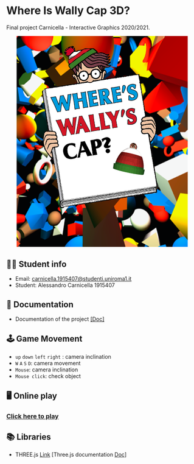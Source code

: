 # Where Is Wally Cap 3D?
Final project Carnicella - Interactive Graphics 2020/2021.

<p align="center">
    <img alt="Where is Wally cap 3D?" title="Where is Wally cap 3D?" src="whereiswally.png" width="450">
</p>



## 👨‍🏫 Student info
-   Email: carnicella.1915407@studenti.uniroma1.it
-   Student: Alessandro Carnicella 1915407

## 📃 Documentation

-   Documentation of the project [[Doc]](./Documentation.pdf)

## 🕹️ Game Movement

- `up` `down` `left` `right` : camera inclination
- `W` `A` `S` `D`: camera  movement
- `Mouse`: camera inclination
- `Mouse click`:  check object

## 🖥️ Online play
### [Click here to play](https://sapienzainteractivegraphicscourse.github.io/final-project-carnicella/)


## 📚 Libraries

-  THREE.js [Link](https://threejs.org/) [Three.js documentation [Doc](https://threejs.org/docs/)]
